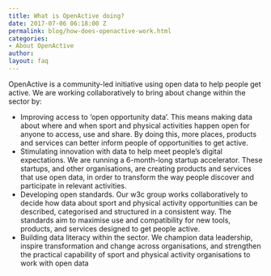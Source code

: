```yaml
---
title: What is OpenActive doing?
date: 2017-07-06 06:18:00 Z
permalink: blog/how-does-openactive-work.html
categories:
- About OpenActive
author: 
layout: faq
---
```


OpenActive is a community-led initiative using open data to help people get active. We are working collaboratively to bring about change within the sector by:

* Improving access to ‘open opportunity data’. This means making data about where and when sport and physical activities happen open for anyone to access, use and share. By doing this, more places, products and services can better inform people of opportunities to get active.
* Stimulating innovation with data to help meet people’s digital expectations. We are running a 6-month-long startup accelerator. These startups, and other organisations, are creating products and services that use open data, in order to transform the way people discover and participate in relevant activities.
* Developing open standards. Our w3c group works collaboratively to decide how data about sport and physical activity opportunities can be described, categorised and structured in a consistent way. The standards aim to maximise use and compatibility for new tools, products, and services designed to get people active.
* Building data literacy within the sector. We champion data leadership, inspire transformation and change across organisations, and strengthen the practical capability of sport and physical activity organisations to work with open data
